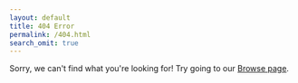 ```yaml
---
layout: default
title: 404 Error
permalink: /404.html
search_omit: true
---
```


<script>
var all_docs = [];
function redirectToCorrectPage() {
  {% for doc in site.documents %}
    all_docs.push("{{ site.url }}{{ doc.url }}");
  {% endfor %}
  console.log(all_docs);
  var url = window.location.toString();
  if (url.slice(-1) === "/") {
    url = url.slice(0, -1);
  }
  console.log(url);
  
  // temporary, due to a specific situation
  var urls_to_handle = {
    'http://www.opendatapolicies.org/Austin,TX(2013)': 'http://www.opendatapolicies.org/doc/austin-tx-2013-08-26/',
    'http://www.opendatapolicies.org/Cincinnati,OH(20/?q=cincinnati': 'http://www.opendatapolicies.org/doc/cincinnati-oh-2014-05-29/',
    'http://www.opendatapolicies.org/Denton,%20TX%20(2015/?q=denton': 'http://www.opendatapolicies.org/doc/denton-tx-2015-02-09/'
  }
  if (url in urls_to_handle) {
    console.log('before page redirect');
    window.location = urls_to_handle[url];
    console.log('after page redirect');
  }
  
  var year_re = /http.+\d{4}$/;
  if (year_re.test(url)) {
    matching_urls = [];
    for (var i = 0; i < all_docs.length; i++) {
      if (all_docs[i].includes(url)) {
        matching_urls.push(all_docs[i]);
      }
    }
    console.log(matching_urls);
    if (matching_urls.length === 1) {
      window.location = matching_urls[0];
    } else if (matching_urls.length > 1) {
      // replace this with the state page
      window.location = 'http://www.opendatapolicies.org/browse/'
    } else {
      window.location = 'http://www.opendatapolicies.org/browse/';
    }
  }
}
window.onload = redirectToCorrectPage;
</script>

Sorry, we can't find what you're looking for! Try going to our [Browse page](http://www.opendatapolicies.org/browse/).
